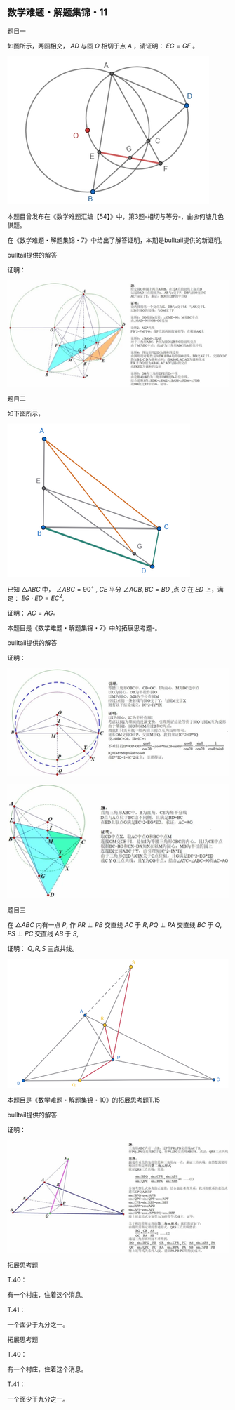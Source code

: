 ## 数学难题・解题集锦・11

题目一

如图所示，两圆相交， $AD$ 与圆 $O$ 相切于点 $A$ ，请证明： $EG=GF$ 。

![如图](/pics/p49-1.png)

本题目曾发布在《数学难题汇编【54】》中，第3题-相切与等分-，由@何塘几色供题。

在《数学难题・解题集锦・7》中给出了解答证明，本期是bulltail提供的新证明。

bulltail提供的解答

证明：

![如图](/pics/p95-1.png)

题目二

如下图所示，

![如图](/pics/p49-5.png)

已知 $\triangle ABC$ 中， $\angle ABC=90^{\circ}$ , $CE$ 平分 $\angle ACB,BC=BD$ ,点 $G$ 在 $ED$ 上，满足： $EG\cdot ED=EC^2,$

证明： $AC=AG。$

本题目是《数学难题・解题集锦・7》中的拓展思考题-。

bulltail提供的解答

证明：

![如图](/pics/p95-2.png)

![如图](/pics/p95-3.png)

题目三

在 $\triangle ABC$ 内有一点 $P,$ 作 $PR\perp PB$ 交直线 $AC$ 于 $R,PQ\perp PA$ 交直线 $BC$ 于 $Q,PS\perp PC$ 交直线 $AB$ 于 $S,$

证明： $Q,R,S$ 三点共线。

![图](/pics/p74-7.png)

本题目是《数学难题・解题集锦・10》的拓展思考题T.15

bulltail提供的解答

证明：

![如图](/pics/p95-4.png)

拓展思考题

T.40：

有一个村庄，住着这个消息。

T.41：

一个面少于九分之一。



拓展思考题

T.40：



有一个村庄，住着这个消息。

T.41：

一个面少于九分之一。
